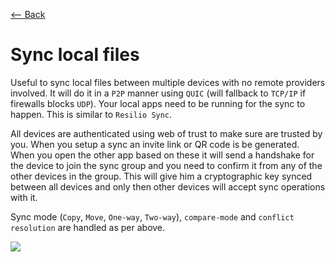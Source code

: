 [⟵ Back](../features.md#features)

# Sync local files

Useful to sync local files between multiple devices with no remote providers involved. It will do it in a `P2P` manner using `QUIC` (will fallback to `TCP/IP` if firewalls blocks `UDP`). Your local apps need to be running for the sync to happen. This is similar to `Resilio Sync`.

All devices are authenticated using web of trust to make sure are trusted by you. When you setup a sync an invite link or QR code is be generated. When you open the other app based on these it will send a handshake for the device to join the sync group and you need to confirm it from any of the other devices in the group. This will give him a cryptographic key synced between all devices and only then other devices will accept sync operations with it.

Sync mode (`Copy`, `Move`, `One-way`, `Two-way`), `compare-mode` and `conflict resolution` are handled as per above.

![](https://github.com/radumarias/syncoxiders/blob/main/website/resources/diagram-sync-local.png?raw=true)
